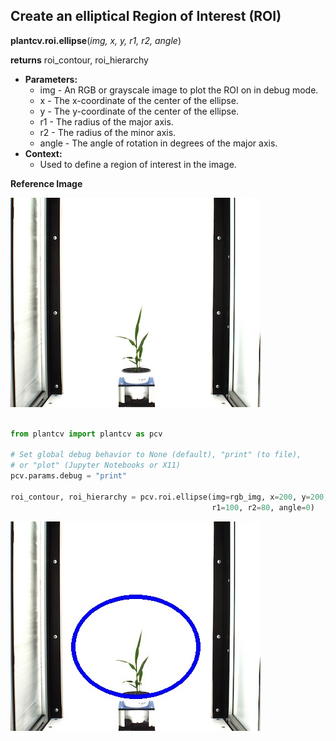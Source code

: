 ## Create an elliptical Region of Interest (ROI)

**plantcv.roi.ellipse**(*img, x, y, r1, r2, angle*)

**returns** roi_contour, roi_hierarchy

- **Parameters:**
    - img - An RGB or grayscale image to plot the ROI on in debug mode.
    - x - The x-coordinate of the center of the ellipse.
    - y - The y-coordinate of the center of the ellipse.
    - r1 - The radius of the major axis.
    - r2 - The radius of the minor axis.
    - angle - The angle of rotation in degrees of the major axis.
- **Context:**
    - Used to define a region of interest in the image.

**Reference Image**

![Screenshot](img/documentation_images/ellipse/original_image.jpg)

```python

from plantcv import plantcv as pcv

# Set global debug behavior to None (default), "print" (to file), 
# or "plot" (Jupyter Notebooks or X11)
pcv.params.debug = "print"

roi_contour, roi_hierarchy = pcv.roi.ellipse(img=rgb_img, x=200, y=200, 
                                             r1=100, r2=80, angle=0)

```

![Screenshot](img/documentation_images/ellipse/image_with_roi.jpg)
